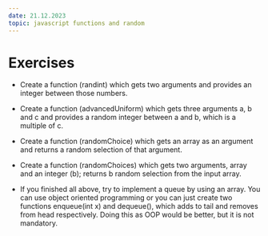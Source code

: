 ```yaml
---
date: 21.12.2023
topic: javascript functions and random
---
```


# Exercises


* Create a function (randint) which gets two arguments and provides an integer between those numbers.

* Create a function (advancedUniform) which gets three arguments a, b and c and provides a random integer between a and b, which is a multiple of c.

* Create a function (randomChoice) which gets an array as an argument and returns a random selection of that argument.

* Create a function (randomChoices) which gets two arguments, array and an integer (b); returns b random selection from the input array.

* If you finished all above, try to implement a queue by using an array. You can use object oriented programming or you can just create two functions enqueue(int x) and dequeue(), which adds to tail and removes from head respectively. Doing this as OOP would be better, but it is not mandatory.


